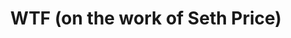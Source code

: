 ---
ee_id: '4358'
site: '1'
type: '2'
url: 2016-060-wtf
title: WTF (on the work of Seth Price)
year: '2016'
display_year: '2016'
medium: Essay
dims:
pitch: 'Short essay on Seth Prices wrk, published in Seth Price: Social Synthetic
  :)'
ps:
live_url:
related:
youtube:
related_code:
imgs: WTF-2016-060-database-ih--IjMz.jpg
subheading:
download: wtf-2016-060-digital-master-ih.pdf
add_credit:
commission:
layout: things-i-made
---